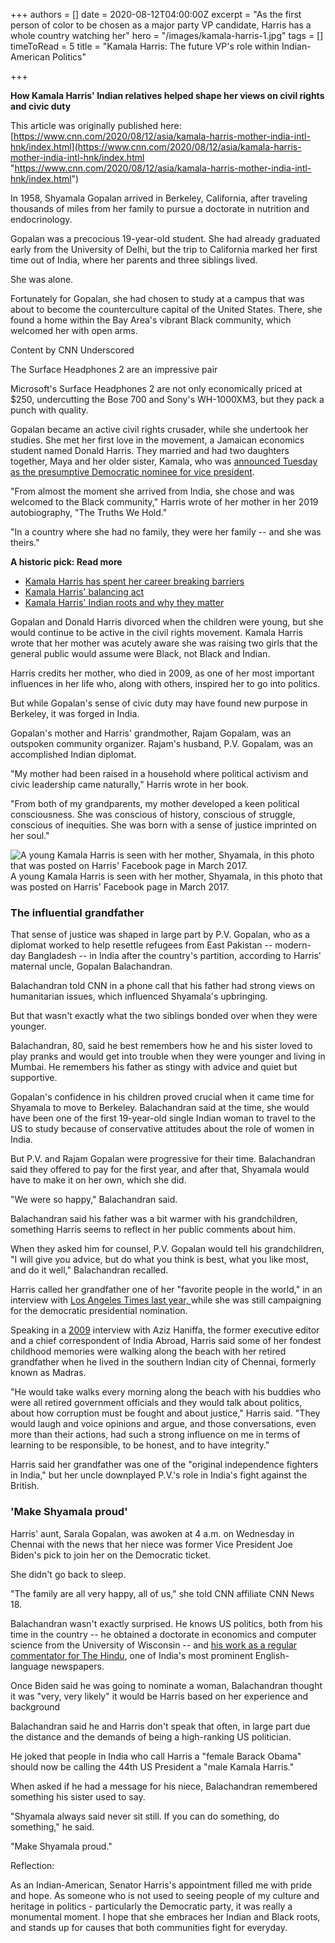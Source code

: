 +++
authors = []
date = 2020-08-12T04:00:00Z
excerpt = "As the first person of color to be chosen as a major party VP candidate, Harris has a whole country watching her"
hero = "/images/kamala-harris-1.jpg"
tags = []
timeToRead = 5
title = "Kamala Harris: The future VP's role within Indian-American Politics"

+++

**How Kamala Harris' Indian relatives helped shape her views on civil rights and civic duty**

This article was originally published here: [https://www.cnn.com/2020/08/12/asia/kamala-harris-mother-india-intl-hnk/index.html](https://www.cnn.com/2020/08/12/asia/kamala-harris-mother-india-intl-hnk/index.html "https://www.cnn.com/2020/08/12/asia/kamala-harris-mother-india-intl-hnk/index.html")

In 1958, Shyamala Gopalan arrived in Berkeley, California, after traveling thousands of miles from her family to pursue a doctorate in nutrition and endocrinology.

Gopalan was a precocious 19-year-old student. She had already graduated early from the University of Delhi, but the trip to California marked her first time out of India, where her parents and three siblings lived.

She was alone.

Fortunately for Gopalan, she had chosen to study at a campus that was about to become the counterculture capital of the United States. There, she found a home within the Bay Area's vibrant Black community, which welcomed her with open arms.

Content by CNN Underscored

The Surface Headphones 2 are an impressive pair

Microsoft's Surface Headphones 2 are not only economically priced at $250, undercutting the Bose 700 and Sony's WH-1000XM3, but they pack a punch with quality.

Gopalan became an active civil rights crusader, while she undertook her studies. She met her first love in the movement, a Jamaican economics student named Donald Harris. They married and had two daughters together, Maya and her older sister, Kamala, who was [announced Tuesday as the presumptive Democratic nominee for vice president](https://www.cnn.com/2020/08/11/politics/joe-biden-kamala-harris-vp/index.html).

"From almost the moment she arrived from India, she chose and was welcomed to the Black community," Harris wrote of her mother in her 2019 autobiography, "The Truths We Hold."

"In a country where she had no family, they were her family -- and she was theirs."

**A historic pick: Read more**

* [Kamala Harris has spent her career breaking barriers](https://www.cnn.com/2020/08/11/politics/kamala-harris-background/index.html)
* [Kamala Harris' balancing act](https://www.cnn.com/2020/08/11/politics/kamala-harris-joe-biden-vice-president-balancing-act/index.html)
* [Kamala Harris' Indian roots and why they matter](https://www.cnn.com/2020/08/11/politics/harris-indian-roots/index.html)

Gopalan and Donald Harris divorced when the children were young, but she would continue to be active in the civil rights movement. Kamala Harris wrote that her mother was acutely aware she was raising two girls that the general public would assume were Black, not Black and Indian.

Harris credits her mother, who died in 2009, as one of her most important influences in her life who, along with others, inspired her to go into politics.

But while Gopalan's sense of civic duty may have found new purpose in Berkeley, it was forged in India.

Gopalan's mother and Harris' grandmother, Rajam Gopalam, was an outspoken community organizer. Rajam's husband, P.V. Gopalam, was an accomplished Indian diplomat.

"My mother had been raised in a household where political activism and civic leadership came naturally," Harris wrote in her book.

"From both of my grandparents, my mother developed a keen political consciousness. She was conscious of history, conscious of struggle, conscious of inequities. She was born with a sense of justice imprinted on her soul."

![A young Kamala Harris is seen with her mother, Shyamala, in this photo that was posted on Harris&#39; Facebook page in March 2017. ](https://cdn.cnn.com/cnnnext/dam/assets/190325113405-01-kamala-harris-exlarge-169.jpg)A young Kamala Harris is seen with her mother, Shyamala, in this photo that was posted on Harris' Facebook page in March 2017.

### The influential grandfather

That sense of justice was shaped in large part by P.V. Gopalan, who as a diplomat worked to help resettle refugees from East Pakistan -- modern-day Bangladesh -- in India after the country's partition, according to Harris' maternal uncle, Gopalan Balachandran.

Balachandran told CNN in a phone call that his father had strong views on humanitarian issues, which influenced Shyamala's upbringing.

But that wasn't exactly what the two siblings bonded over when they were younger.

Balachandran, 80, said he best remembers how he and his sister loved to play pranks and would get into trouble when they were younger and living in Mumbai. He remembers his father as stingy with advice and quiet but supportive.

Gopalan's confidence in his children proved crucial when it came time for Shyamala to move to Berkeley. Balachandran said at the time, she would have been one of the first 19-year-old single Indian woman to travel to the US to study because of conservative attitudes about the role of women in India.

But P.V. and Rajam Gopalan were progressive for their time. Balachandran said they offered to pay for the first year, and after that, Shyamala would have to make it on her own, which she did.

"We were so happy," Balachandran said.

Balachandran said his father was a bit warmer with his grandchildren, something Harris seems to reflect in her public comments about him.

When they asked him for counsel, P.V. Gopalan would tell his grandchildren, "I will give you advice, but do what you think is best, what you like most, and do it well," Balachandran recalled.

Harris called her grandfather one of her "favorite people in the world," in an interview with [Los Angeles Times last year, ](https://www.latimes.com/politics/story/2019-10-25/how-kamala-harris-indian-family-shaped-her-political-career)while she was still campaigning for the democratic presidential nomination.

Speaking in a [2009](https://www.cnn.com/2020/08/11/politics/harris-indian-roots/index.html) interview with Aziz Haniffa, the former executive editor and a chief correspondent of India Abroad, Harris said some of her fondest childhood memories were walking along the beach with her retired grandfather when he lived in the southern Indian city of Chennai, formerly known as Madras.

"He would take walks every morning along the beach with his buddies who were all retired government officials and they would talk about politics, about how corruption must be fought and about justice," Harris said. "They would laugh and voice opinions and argue, and those conversations, even more than their actions, had such a strong influence on me in terms of learning to be responsible, to be honest, and to have integrity."

Harris said her grandfather was one of the "original independence fighters in India," but her uncle downplayed P.V.'s role in India's fight against the British.

### 'Make Shyamala proud'

Harris' aunt, Sarala Gopalan, was awoken at 4 a.m. on Wednesday in Chennai with the news that her niece was former Vice President Joe Biden's pick to join her on the Democratic ticket.

She didn't go back to sleep.

"The family are all very happy, all of us," she told CNN affiliate CNN News 18.

Balachandran wasn't exactly surprised. He knows US politics, both from his time in the country -- he obtained a doctorate in economics and computer science from the University of Wisconsin -- and [his work as a regular commentator for The Hindu](https://www.thehindu.com/news/national/she-has-her-head-on-her-shoulders-says-uncle-on-kamala-harris/article32332093.ece), one of India's most prominent English-language newspapers.

Once Biden said he was going to nominate a woman, Balachandran thought it was "very, very likely" it would be Harris based on her experience and background

Balachandran said he and Harris don't speak that often, in large part due the distance and the demands of being a high-ranking US politician.

He joked that people in India who call Harris a "female Barack Obama" should now be calling the 44th US President a "male Kamala Harris."

When asked if he had a message for his niece, Balachandran remembered something his sister used to say.

"Shyamala always said never sit still. If you can do something, do something," he said.

"Make Shyamala proud."

Reflection:

As an Indian-American, Senator Harris's appointment filled me with pride and hope. As someone who is not used to seeing people of my culture and heritage in politics - particularly the Democratic party, it was really a monumental moment. I hope that she embraces her Indian and Black roots, and stands up for causes that both communities fight for everyday. 